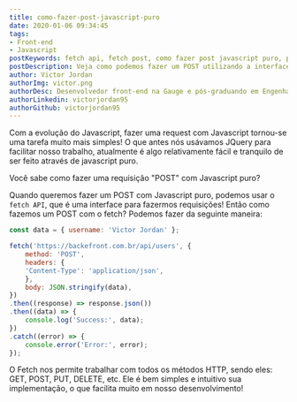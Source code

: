 ```yaml
---
title: como-fazer-post-javascript-puro
date: 2020-01-06 09:34:45
tags:
- Front-end
- Javascript
postKeywords: fetch api, fetch post, como fazer post javascript puro, post javascript, request javascript puro, request, fetch, javascript, front-end
postDescription: Veja como podemos fazer um POST utilizando a interface FETCH, de uma maneira simples e intuitiva!
author: Victor Jordan
authorImg: victor.png
authorDesc: Desenvolvedor front-end na Gauge e pós-graduando em Engenharia de Software pela PUC-MG e formado em Banco de Dados pela Fatec, apaixonado por usabilidade, performance e UX!
authorLinkedin: victorjordan95
authorGithub: victorjordan95
---
```


Com a evolução do Javascript, fazer uma request com Javascript tornou-se uma tarefa muito mais simples!
O que antes nós usávamos JQuery para facilitar nosso trabalho, atualmente é algo relativamente fácil e tranquilo de ser feito através de javascript puro.

Você sabe como fazer uma requisição "POST" com Javascript puro?

<!-- more -->

Quando queremos fazer um POST com Javascript puro, podemos usar o `fetch API`, que é uma interface para fazermos requisições!
Então como fazemos um POST com o fetch? Podemos fazer da seguinte maneira:

```javascript
const data = { username: 'Victor Jordan' };

fetch('https://backefront.com.br/api/users', {
    method: 'POST',
    headers: {
    'Content-Type': 'application/json',
    },
    body: JSON.stringify(data),
})
.then((response) => response.json())
.then((data) => {
    console.log('Success:', data);
})
.catch((error) => {
    console.error('Error:', error);
});
```

O Fetch nos permite trabalhar com todos os métodos HTTP, sendo eles: GET, POST, PUT, DELETE, etc.
Ele é bem simples e intuitivo sua implementação, o que facilita muito em nosso desenvolvimento!